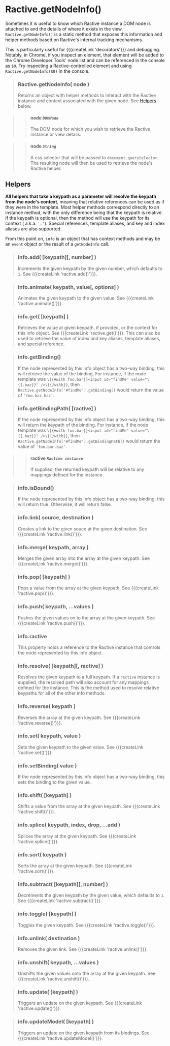 # Ractive.getNodeInfo()

Sometimes it is useful to know which Ractive instance a DOM node is attached to and the details of where it exists in the view. `Ractive.getNodeInfo()` is a static method that exposes this information and helper methods based on Ractive's internal tracking mechanisms.

This is particularly useful for {{{createLink 'decorators'}}} and debugging. Notably, in Chrome, if you inspect an element, that element will be added to the Chrome Developer Tools' node list and can be referenced in the console as `$0`. Try inspecting a Ractive-controlled element and using `Ractive.getNodeInfo($0)` in the console.

> ### Ractive.getNodeInfo( node )
> Returns an object with helper methods to interact with the Ractive instance and context associated with the given node. See [Helpers](#helpers) below.

> > #### **node** *`DOMNode`*
> > The DOM node for which you wish to retrieve the Ractive instance or view details.

> > #### **node** *`String`*
> > A css selector that will be passed to `document.querySelector`. The resulting node will then be used to retrieve the node's Ractive helper.

## Helpers

**All helpers that take a keypath as a parameter will resolve the keypath from the node's context**, meaning that relative references can be used as if they were in the template. Most helper methods correspond directly to an instance method, with the only difference being that the keypath is relative. If the keypath is optional, then the method will use the keypath for its context ( a.k.a. `'.'`). Special references, template aliases, and key and index aliases are also supported.

From this point on, `info` is an object that has context methods and may be an `event` object or the result of a `getNodeInfo` call.

> ### info.add( [keypath][, number] )
> Increments the given keypath by the given number, which defaults to `1`. See {{{createLink 'ractive.add()'}}}.

> ### info.animate( keypath, value[, options] )
> Animates the given keypath to the given value. See {{{createLink 'ractive.animate()'}}}.

> ### info.get( [keypath] )
> Retrieves the value at given keypath, if provided, or the context for this info object. See {{{createLink 'ractive.get()'}}}.
> This can also be used to retrieve the value of index and key aliases, template aliases, and special reference.

> ### info.getBinding()
> If the node represented by this info object has a two-way binding, this will retrieve the value of the binding. For instance, if the node template was `\{{#with foo.bar}}<input id="findMe" value="\{{.baz}}" />\{{/with}}`, then `Ractive.getNodeInfo('#findMe').getBinding()` would return the value of `'foo.bar.baz'`.

> ### info.getBindingPath( [ractive] )
> If the node represented by this info object has a two-way binding, this will return the keypath of the binding. For instance, if the node template was `\{{#with foo.bar}}<input id="findMe" value="\{{.baz}}" />\{{/with}}`, then `Ractive.getNodeInfo('#findMe').getBindingPath()` would return the value of `'foo.bar.baz'`.

> > #### **ractive** *`Ractive instance`*
> > If supplied, the returned keypath will be relative to any mappings defined for the instance.

> ### info.isBound()
> If the node represented by this info object has a two-way binding, this will return true. Otherwise, it will return false.

> ### info.link( source, destination )
> Creates a link to the given souce at the given destination. See {{{createLink 'ractive.link()'}}}.

> ### info.merge( keypath, array )
> Merges the given array into the array at the given keypath. See {{{createLink 'ractive.merge()'}}}.

> ### info.pop( [keypath] )
> Pops a value from the array at the given keypath. See {{{createLink 'ractive.pop()'}}}.

> ### info.push( keypath, ...values )
> Pushes the given values on to the array at the given keypath. See {{{createLink 'ractive.push()'}}}.

> ### info.ractive
> This property holds a reference to the Ractive instance that controls the node represented by this info object.

> ### info.resolve( [keypath][, ractive] )
> Resolves the given keypath to a full keypath. If a `ractive` instance is supplied, the resolved path will also account for any mappings defined for the instance. This is the method used to resolve relative keypaths for all of the other info methods.

> ### info.reverse( keypath )
> Reverses the array at the given keypath. See {{{createLink 'ractive.reverse()'}}}.

> ### info.set( keypath, value )
> Sets the given keypath to the given value. See {{{createLink 'ractive.set()'}}}.

> ### info.setBinding( value )
> If the node represented by this info object has a two-way binding, this sets the binding to the given value.

> ### info.shift( [keypath] )
> Shifts a value from the array at the given keypath. See {{{createLink 'ractive.shift()'}}}.

> ### info.splice( keypath, index, drop, ...add )
> Splices the array at the given keypath. See {{{createLink 'ractive.splice()'}}}.

> ### info.sort( keypath )
> Sorts the array at the given keypath. See {{{createLink 'ractive.sort()'}}}.

> ### info.subtract( [keypath][, number] )
> Decrements the given keypath by the given value, which defaults to `1`. See {{{createLink 'ractive.subtract()'}}}.

> ### info.toggle( [keypath] )
> Toggles the given keypath. See {{{createLink 'ractive.toggle()'}}}.

> ### info.unlink( destination )
> Removes the given link. See {{{createLink 'ractive.unlink()'}}}.

> ### info.unshift( keypath, ...values )
> Unshifts the given values onto the array at the given keypath. See {{{createLink 'ractive.unshift()'}}}.

> ### info.update( [keypath] )
> Triggers an update on the given keypath. See {{{createLink 'ractive.update()'}}}.

> ### info.updateModel( [keypath] )
> Triggers an update on the given keypath from its bindings. See {{{createLink 'ractive.updateModel()'}}}.

